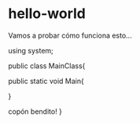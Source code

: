 # hello-world

Vamos a probar cómo funciona esto...

using system;

public class MainClass{

public static void Main{

}

copón bendito!
}
